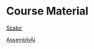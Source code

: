 # Course Material

[Scaler](https://www.scaler.com/topics/course/mathematics-for-machine-learning-free-course/video/324/)

[AssemblyAi](https://www.assemblyai.com/)
